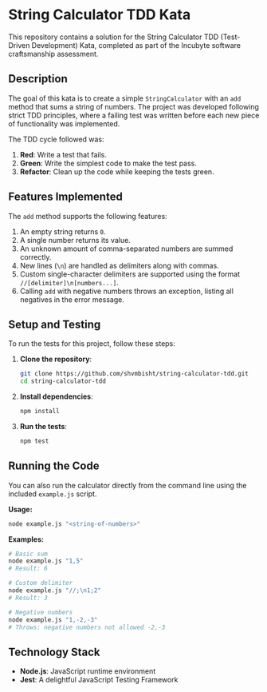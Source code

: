 # String Calculator TDD Kata

This repository contains a solution for the String Calculator TDD (Test-Driven Development) Kata, completed as part of the Incubyte software craftsmanship assessment.

## Description

The goal of this kata is to create a simple `StringCalculator` with an `add` method that sums a string of numbers. The project was developed following strict TDD principles, where a failing test was written before each new piece of functionality was implemented.

The TDD cycle followed was:
1.  **Red**: Write a test that fails.
2.  **Green**: Write the simplest code to make the test pass.
3.  **Refactor**: Clean up the code while keeping the tests green.

## Features Implemented

The `add` method supports the following features:
1.  An empty string returns `0`.
2.  A single number returns its value.
3.  An unknown amount of comma-separated numbers are summed correctly.
4.  New lines (`\n`) are handled as delimiters along with commas.
5.  Custom single-character delimiters are supported using the format `//[delimiter]\n[numbers...]`.
6.  Calling `add` with negative numbers throws an exception, listing all negatives in the error message.

## Setup and Testing

To run the tests for this project, follow these steps:

1.  **Clone the repository**:
    ```sh
    git clone https://github.com/shvmbisht/string-calculator-tdd.git
    cd string-calculator-tdd
    ```

2.  **Install dependencies**:
    ```sh
    npm install
    ```

3.  **Run the tests**:
    ```sh
    npm test
    ```

## Running the Code

You can also run the calculator directly from the command line using the included `example.js` script.

**Usage:**
```sh
node example.js "<string-of-numbers>"
```

**Examples:**
```sh
# Basic sum
node example.js "1,5"
# Result: 6

# Custom delimiter
node example.js "//;\n1;2"
# Result: 3

# Negative numbers
node example.js "1,-2,-3"
# Throws: negative numbers not allowed -2,-3
```

## Technology Stack

-   **Node.js**: JavaScript runtime environment
-   **Jest**: A delightful JavaScript Testing Framework 